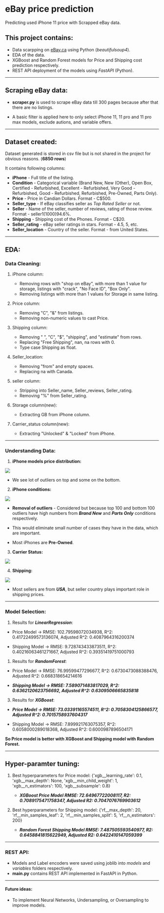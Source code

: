 # eBay price prediction
Predicting used iPhone 11 price with Scrapped eBay data.

## This project contains:
- Data scarpping on [eBay.ca](https://www.ebay.ca/) using Python (*beautifulsoup4*).
- EDA of the data.
- XGBoost and Random Forest models for Price and Shipping cost prediction respectively.
- REST API deployment of the models using *FastAPI* (Python).

---

## Scraping eBay data:

- **scraper.py** is used to scrape eBay data till 300 pages because after that there are no listings.

- A basic filter is applied here to only select iPhone 11, 11 pro and 11 pro max models, exclude autions, and variable offers.

---

## Dataset created:

Dataset generated is stored in csv file but is not shared in the project for obvious reasons. (**6850 rows**)

It contains following columns:

- **iPhone** - Full title of the listing.
- **Condition** - Categorical variable (Brand New, New (Other), Open Box, Certified - Refurbished, Excellent - Refurbished, Very Good - Refurbished, Good - Refurbished, Refurbished, Pre-Owned, Parts Only).
- **Price** - Price in Candian Dollars. Format - C$500.
- **Seller_type** - If eBay classifies seller as *Top Rated Seller* or not.
- **Seller** - Name of the seller, number of reviews, rating of those review. Format - seller1(1000)94.6%.
- **Shipping** - Shipping cost of the Phones. Format - C$20.
- **Seller_rating** - eBay seller ratings in stars. Format - 4.5, 5, etc.
- **Seller_location** - Country of the seller. Format - from United States.

---

## EDA:

### Data Cleaning:

1. iPhone column:
   - Removing rows with "shop on eBay", with more than 1 value for storage, listings with "crack", "No Face ID", "Box Only".
   - Removing listings with more than 1 values for Storage in same listing.

2. Price column:
   - Removing "C", "&" from listings.
   - Removing non-numeric values to cast Price.

3. Shipping column:
   - Removing " ", "C", "$", "shipping", and "estimate" from rows.
   - Replacing "Free Shipping", nan, na rows with 0.
   - Type case Shipping as float.

4. Seller_location:
   - Removing "from" and empty spaces.
   - Replacing na with Canada.

5. seller column:
   - Stripping into Seller_name, Seller_reviews, Seller_rating.
   - Removing "%" from Seller_rating.

6. Storage column(new):
   - Extracting GB from iPhone column.
 
7. Carrier_status column(new):
   - Extracting "Unlocked" & "Locked" from iPhone.

---

### Understanding Data:

1. **iPhone models price distribution:**

![](/graphs/iphone_11_variants.png)

- We see lot of outliers on top and some on the bottom.

2. **iPhone conditions:**

![](/graphs/Conditons_iPhones.png)

- **Removal of outliers** - Considered but because top 100 and bottom 100 outliers have high numbers from ***Brand New*** and ***Parts Only*** conditions respectively.
- This would eliminate small number of cases they have in the data, which are important.

- Most iPhones are **Pre-Owned**.

3. **Carrier Status:**

![](/graphs/Carries_status.png)

4. **Shipping:**

![](/graphs/Shipping.png)

- Most sellers are from ***USA***, but seller country plays important role in shipping prices.

---

### Model Selection:


1. Results for ***LinearRegression***:
  - Price Model -> RMSE: 102.79598072034938, R^2: 0.41722499573136074, Adjusted R^2: 0.4087964316200374
  
  - Shipping Model -> RMSE: 9.728743433873511, R^2: 0.40216063461271667, Adjusted R^2: 0.39351419751000793

1. Results for ***RandomForest***:
  - Price Model -> RMSE: 76.99599477296677, R^2: 0.6730473088388476, Adjusted R^2: 0.668318654214616

  - ***Shipping Model -> RMSE: 7.589071483817029, R^2: 0.6362120623756692, Adjusted R^2: 0.6309506665835818***

3. Results for ***XGBoost***:
  - ***Price Model -> RMSE: 73.03391165574511, R^2: 0.7058304125866577, Adjusted R^2: 0.7015758937604317***
  
  - Shipping Model -> RMSE: 7.899921763075357, R^2: 0.6058000289018368, Adjusted R^2: 0.6000987896504171

**So Price model is better with XGBoost and Shipping model with Random Forest.**

---

## Hyper-paramter tuning:

1. Best hyperparameters for Price model: {'xgb__learning_rate': 0.1, 'xgb__max_depth': None, 'xgb__min_child_weight': 1, 'xgb__n_estimators': 100, 'xgb__subsample': 0.8}

   - ***XGBoost Price Model RMSE: 72.64967722008117, R2: 0.7089175471758347, Adjusted R2: 0.7047076769903612***

2. Best hyperparameters for Shipping model: {'rf__max_depth': 20, 'rf__min_samples_leaf': 2, 'rf__min_samples_split': 5, 'rf__n_estimators': 200}

   - ***Random Forest Shipping Model RMSE: 7.487505593540977, R2: 0.6458841815622949, Adjusted R2: 0.6422410147059399***

---

### REST API:

- Models and Label encoders were saved using joblib into *models* and *variables* folders respectively.
- **main.py** contains REST API implemented in FastAPI in Python.

---

#### Future ideas:

- To implement Neural Networks, Undersampling, or Oversampling to improve models.

